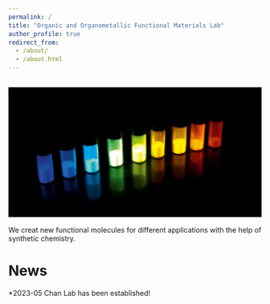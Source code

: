 ```yaml
---
permalink: /
title: "Organic and Organometallic Functional Materials Lab"
author_profile: true
redirect_from: 
  - /about/
  - /about.html
---
```

<br/> <img src='/images/figure4.jpg'>


We creat new functional molecules for different applications with the help of synthetic chemistry.


News
======
*2023-05      Chan Lab has been established!




